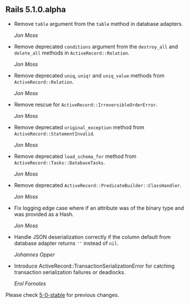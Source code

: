 ## Rails 5.1.0.alpha ##

*   Remove `table` argument from the `table` method in database
    adapters.

    *Jon Moss*

*   Remove deprecated `conditions` argument from the `destroy_all` and `delete_all`
    methods in `ActiveRecord::Relation`.

    *Jon Moss*

*   Remove deprecated `uniq`, `uniq!` and `uniq_value` methods from `ActiveRecord::Relation`.

    *Jon Moss*

*   Remove rescue for `ActiveRecord::IrreversibleOrderError`.

    *Jon Moss*

*   Remove deprecated `original_exception` method from `ActiveRecord::StatementInvalid`.

    *Jon Moss*

*   Remove deprecated `load_schema_for` method from `ActiveRecord::Tasks::DatabaseTasks`.

    *Jon Moss*

*   Remove deprecated `ActiveRecord::PredicateBuilder::ClassHandler`.

    *Jon Moss*

*   Fix logging edge case where if an attribute was of the binary type and
    was provided as a Hash.

    *Jon Moss*

*   Handle JSON deserialization correctly if the column default from database
    adapter returns `''` instead of `nil`.

    *Johannes Opper*

*   Introduce ActiveRecord::TransactionSerializationError for catching
    transaction serialization failures or deadlocks.

    *Erol Fornoles*

Please check [5-0-stable](https://github.com/rails/rails/blob/5-0-stable/activerecord/CHANGELOG.md) for previous changes.
